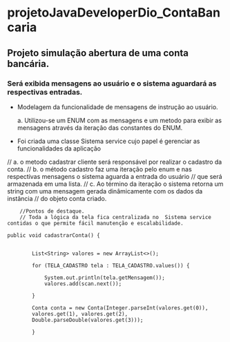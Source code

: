 # projetoJavaDeveloperDio_ContaBancaria

## Projeto simulação abertura de uma conta bancária.
### Será exibida mensagens ao usuário e o sistema aguardará as respectivas entradas.

 - Modelagem da funcionalidade de mensagens de instrução ao usuário.

    a. Utilizou-se um ENUM com as mensagens e um metodo para exibir as mensagens através da iteração das constantes do ENUM.

- Foi criada uma classe Sistema service cujo papel é gerenciar as funcionalidades da aplicação

//        a. o metodo cadastrar cliente será responsável por realizar o cadastro da conta.
//        b. o método cadastro faz uma iteração pelo enum e nas respectivas mensagens o sistema aguarda a entrada do usuário
// que será armazenada em uma lista.
//        c. Ao término da iteração o sistema retorna um string com uma mensagem gerada dinâmicamente com os dados da instância
//        do objeto conta criado.

        //Pontos de destaque.
        // Toda a lógica da tela fica centralizada no  Sistema service contidas o que permite fácil manutenção e escalabilidade.
```
public void cadastrarConta() {


        List<String> valores = new ArrayList<>();

        for (TELA_CADASTRO tela : TELA_CADASTRO.values()) {

            System.out.println(tela.getMensagem());
            valores.add(scan.next());

        }

        Conta conta = new Conta(Integer.parseInt(valores.get(0)), 
        valores.get(1), valores.get(2), 
        Double.parseDouble(valores.get(3)));
        
        }

```